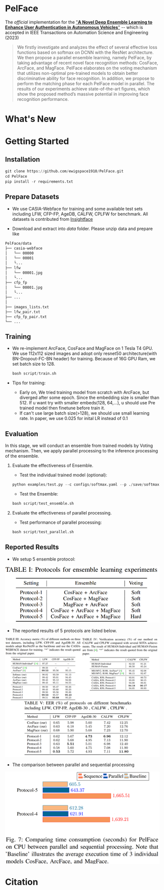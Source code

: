 # PelFace

The *official* implementation for the ["**A Novel Deep Ensemble Learning to Enhance User Authentication in Autonomous Vehicles**"](10.1109/TASE.2023.3270764) -- which is accepted in IEEE Transactions on Automation Science and Engineering (2023)

>We firstly investigate and analyzes the effect of several effective loss functions based on softmax on DCNN with the ResNet architecture. 
>We then propose a parallel ensemble learning, namely PelFace, by taking advantage of recent novel face recognition methods: CosFace, ArcFace, and MagFace. 
>PelFace elaborates on the voting mechanism that utilizes non-optimal pre-trained models to obtain better discriminative ability for face recognition. 
>In addition, we propose to perform the matching phase for each PelFace model in parallel. The results of our experiments achieve state-of-the-art figures, which show the proposed method’s massive
potential in improving face recognition performance. 

# What's New
<!-- which is accepted by [conf]()
#### [Mon. DDth, YYYY]
+ We make the repo public available.

-->



# Getting Started

## Installation
``` python
git clone https://github.com/ewigspace1910/PelFace.git
cd PelFace
pip install -r requirements.txt

```

## Prepare Datasets
- We use CASIA-Webface  for training and some available test sets including LFW, CFP-FP, AgeDB, CALFW, CPLFW for benchmark. 
All datasets is contributed from [Insightface](https://github.com/deepinsight/insightface/tree/master/recognition/_datasets_)

- Download and extract into _data_ folder. Please unzip data and prepare like

```
PelFace/data
├── casia-webface
│   └── 00000
│   └── 00001
│   └...
├── lfw
│   └── 00001.jpg
│   └...
├── cfp_fp
│   └── 00001.jpg
│   └...
├── ...
│
├── images_lists.txt
├── lfw_pair.txt
├── cfp_fp_pair.txt
└── ...
```

## Training 

- We re-implement ArcFace, CosFace and MagFace on 1 Tesla T4 GPU. We use 112x112 sized images  and adopt only resnet50 architecture(with BN-Dropout-FC-BN header) for training. 
Because of 16G GPU Ram, we set batch size to 128.

    ```python
    bash script/train.sh
    ```

- Tips for training:
     - 	Early on, We tried training model from scratch with ArcFace, but diverged after some epoch. Since the embedding size is smaller than 512. If u want try with smaller embeds(128, 64,...), u should use Pre trained model then finetune before train it.
     -  If can't use large batch size(>128), we should use small learning rate. In paper, we use 0.025 for inital LR instead of 0.1

## Evaluation
In this stage, we will conduct an ensemble from trained models by Voting mechanism. Then, we apply parallel processing to the inference processing of the ensemble. 

1. Evaluate the effectiveness of Ensemble.

    - Test the individual trained model (optional):

    ```python
    python examples/test.py --c configs/softmax.yaml --p ./save/softmax/ckpt/checkpoint.pth
    ```

    - Test the Ensemble: 

    ```python
    bash script/test_ensemble.sh
    ```

2. Evaluate the effectiveness of parallel processing.

    - Test performance of parallel processing:

    ```python
    bash script/test_parallel.sh
    ```

## Reported Results
- We setup 5 ensemble protocol: 

![protocol](assets/protocols.png)

- The reported results of 5 protocols are listed below.

![tb3-4-5](assets/tb3-4-5.png)

- The comparison between parallel and sequential processing

![tb7](assets/tb7.png)


# Citation
```

```

